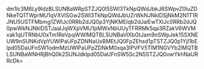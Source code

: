 dm1lc3M6Ly9ldzBLSUNBaWRpSTZJQ0l5SWl3TkNpQWdJbkJ6SWpvZ0luZDNkeTQ1TWprMU1qVXVlSGw2SWl3TkNpQWdJbUZrWkNJNklDSjNkM2N1T1RJNU5USTFMbmg1ZWlJc0RRb2dJQ0p3YjNKMElqb2dJalEwTXlJc0RRb2dJQ0pwWkNJNklDSTJaalJqWXpVMU1pMWxNbUUyTFRRMk5qa3RZakV6WVMxak1qUTRNbU0xTm1ReVpqWWlMQTBLSUNBaVlXbGtJam9nSWpJek15SXNEUW9nSUNKdVpYUWlPaUFpZDNNaUxBMEtJQ0FpZEhsd1pTSTZJQ0p1YjI1bElpd05DaUFnSW1odmMzUWlPaUFpZDNkM0xqa3lPVFV5TlM1NGVYb2lMQTBLSUNBaWNHRjBhQ0k2SUNJdklpd05DaUFnSW5Sc2N5STZJQ0owYkhNaURRcDk=
